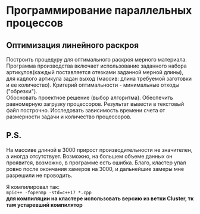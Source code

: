 #  Программирование параллельных процессов



## Оптимизация линейного раскроя

Построить процедуру для оптимального раскроя мерного материала. Программа производства включает использование заданного набора артикулов(каждый поставляется отезками заданной мерной длины), для кадлого артикула задан выход (массив: длина требуемой заготовки и ее количество). Критерий оптимальности - минимальные отходы ("обрезки").  
Обосновать проектное решение (выбор алгоритма). Обеспечить равномерную загрузку процессоров. Результат вывести в текстовый файл построчно. Исследовать зависимость времени счета от размерности задачи и количество процессоров.

## P.S.
На массиве длиной в 3000 прирост производительности не значителен, а иногда отсутствует. Возможно, на большем объеме данных он проявится, возможно, в программе есть ошибка. Благо, кластер упал ровно после окончания хамеров на 3000, и дальнейшие замеры мне разрешили не проводить.

Я компилировал так:  
`mpic++ -fopenmp -std=c++17 *.cpp`  
**для компиляции на кластере использовать версию из ветки Cluster, тк там устаревший компилятор**